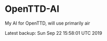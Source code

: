# OpenTTD-AI
My AI for OpenTTD, will use primarily air

Latest backup: Sun Sep 22 15:58:01 UTC 2019
